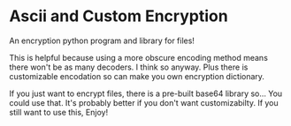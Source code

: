 Ascii and Custom Encryption
============================
An encryption python program and library for files!

This is helpful because using a more obscure encoding method means there won't be as many decoders.
I think so anyway.
Plus there is customizable encodation so can make you own encryption dictionary.

If you just want to encrypt files, there is a pre-built base64 library so... 
You could use that. It's probably better if you don't want customizabilty.
If you still want to use this, Enjoy!